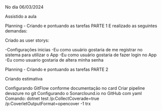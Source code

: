 No dia 06/03/2024 

Assistido a aula 

Planning - Criando e pontuando as tarefas PARTE 1
 E realizado as seguintes demandas:

 Criado as user storys: 
 
  -Configurações inicias
  -Eu como usuário gostaria de me registrar no sistema para utilizar o App
  -Eu como usuário gostaria de fazer login no App
  -Eu como usuario gostaria de altera minha senha


  Planning - Criando e pontuando as tarefas PARTE 2

  Criando estimativa


Configurando GitFlow conforme documentação no card
Criar pipeline devazure no git
Configurando o Sonarclound.io no GitHub com yaml
Comando:   dotnet test /p:CollectCoverade=true /p:CoverletOutputFormat=opencover -1 trx
